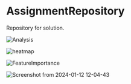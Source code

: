 # AssignmentRepository
Repository for solution.

![Analysis](https://github.com/ozkanuysal/AssignmentRepository/assets/61411331/bbe49005-90e1-4115-9700-5afabd7b3570)

![heatmap](https://github.com/ozkanuysal/AssignmentRepository/assets/61411331/2a690405-7de4-4e87-80fb-233a7d2472ac)

![FeatureImportance](https://github.com/ozkanuysal/AssignmentRepository/assets/61411331/be0adcc6-bb63-4401-b9d7-bfaaafef1fba)

![Screenshot from 2024-01-12 12-04-43](https://github.com/ozkanuysal/AssignmentRepository/assets/61411331/c13d05dc-3cd5-4c80-bff1-148e171c7aaf)
